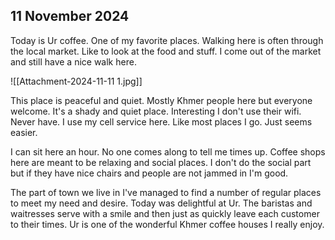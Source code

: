 ## 11 November 2024

Today is Ur coffee. One of my favorite places. Walking here is often through the local market. Like to look at the food and stuff. I come out of the market and still have a nice walk here. 

![[Attachment-2024-11-11 1.jpg]]

This place is peaceful and quiet. Mostly Khmer people here but everyone welcome. It's a shady and quiet place. Interesting I don't use their wifi. Never have. I use my cell service here. Like most places I go. Just seems easier. 

I can sit here an hour. No one comes along to tell me times up.  Coffee shops here are meant to be relaxing and social places. I don't do the social part but if they have nice chairs and people are not jammed in I'm good. 

The part of town we live in I've managed to find a number of regular places to meet my need and desire. Today was delightful at Ur. The baristas and waitresses serve with a smile and then just as quickly leave each customer to their times. Ur is one of the wonderful Khmer coffee houses I really enjoy.


